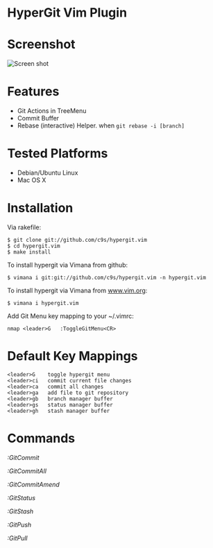 
HyperGit Vim Plugin
===================

Screenshot
===========

![Screen shot](http://cloud.github.com/downloads/c9s/hypergit.vim/Screen_shot_2010-02-01_at_2.51.53_AM.png)

Features
========

* Git Actions in TreeMenu 
* Commit Buffer
* Rebase (interactive) Helper. when `git rebase -i [branch]`

Tested Platforms
================

* Debian/Ubuntu Linux
* Mac OS X

Installation
============
Via rakefile:

    $ git clone git://github.com/c9s/hypergit.vim
    $ cd hypergit.vim
    $ make install

To install hypergit via Vimana from github:

    $ vimana i git:git://github.com/c9s/hypergit.vim -n hypergit.vim

To install hypergit via Vimana from www.vim.org:

    $ vimana i hypergit.vim

Add Git Menu key mapping to your ~/.vimrc:

    nmap <leader>G   :ToggleGitMenu<CR>

Default Key Mappings
============

    <leader>G    toggle hypergit menu
    <leader>ci   commit current file changes
    <leader>ca   commit all changes
    <leader>ga   add file to git repository
    <leader>gb   branch manager buffer
    <leader>gs   status manager buffer
    <leader>gh   stash manager buffer

Commands
========

*:GitCommit*

*:GitCommitAll*

*:GitCommitAmend*

*:GitStatus*

*:GitStash*

*:GitPush*

*:GitPull*

